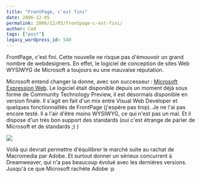 ```yaml
---
title: "FrontPage, c'est fini"
date: 2006-12-05
permalink: 2006/12/05/frontpage-c-est-fini/
author: Ced
tags: ["post"]
legacy_wordpress_id: 540
---
```


FrontPage, c'est fini. Cette nouvelle ne risque pas d'émouvoir un grand nombre de webdesigners. En effet, le logiciel de conception de sites Web WYSIWYG de Microsoft a toujours eu une mauvaise réputation.

Microsoft entend changer la donne, avec son successeur : <a href="http://www.microsoft.com/products/expression/en/expression-web/default.mspx" hreflang="en">Microsoft Expression Web</a>. Le logiciel était disponible depuis un moment déjà sous forme de Community Technology Preview, il est désormais disponible en version finale. Il s'agit en fait d'un mix entre Visual Web Developer et quelques fonctionnalités de FrontPage (j'espère pas trop). Je ne l'ai pas encore testé. Il a l'air d'être moins WYSIWYG, ce qui n'est pas un mal. Et il dispose d'un très bon support des standards (oui c'est étrange de parler de Microsoft et de standards ;) )

<!-- excerpt -->

<img src="https://64k.be/wp-content/uploads/2006/infographie/boxShot_Web.jpg" />

Voilà qui devrait permettre d'équilibrer le marché suite au rachat de Macromedia par Adobe. Et surtout donner un sérieux concurrent à Dreamweaver, qui n'a pas beaucoup évolué avec les dernières versions. Jusqu'à ce que Microsoft rachète Adobe :p
